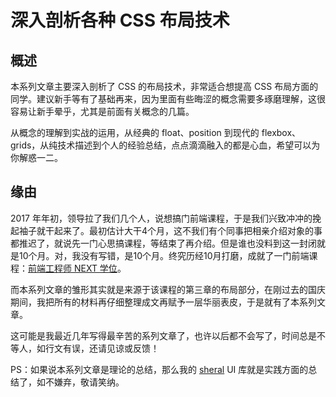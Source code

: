 # 深入剖析各种 CSS 布局技术

## 概述

本系列文章主要深入剖析了 CSS 的布局技术，非常适合想提高 CSS 布局方面的同学。建议新手等有了基础再来，因为里面有些晦涩的概念需要多琢磨理解，这很容易让新手晕乎，尤其是前面有关概念的几篇。

从概念的理解到实战的运用，从经典的 float、position 到现代的 flexbox、grids，从纯技术描述到个人的经验总结，点点滴滴融入的都是心血，希望可以为你解惑一二。

## 缘由

2017 年年初，领导拉了我们几个人，说想搞门前端课程，于是我们兴致冲冲的挽起袖子就干起来了。最初估计大干4个月，这不我们有个同事把相亲介绍对象的事都推迟了，就说先一门心思搞课程，等结束了再介绍。但是谁也没料到这一封闭就是10个月。对，我没有写错，是10个月。终究历经10月打磨，成就了一门前端课程：[前端工程师 NEXT 学位](https://ke.qq.com/next/index.html)。

而本系列文章的雏形其实就是来源于该课程的第三章的布局部分，在刚过去的国庆期间，我把所有的材料再仔细整理成文再赋予一层华丽表皮，于是就有了本系列文章。

这可能是我最近几年写得最辛苦的系列文章了，也许以后都不会写了，时间总是不等人，如行文有误，还请见谅或反馈！

PS：如果说本系列文章是理论的总结，那么我的 [sheral](https://github.com/imweb/sheral) UI 库就是实践方面的总结了，如不嫌弃，敬请笑纳。



